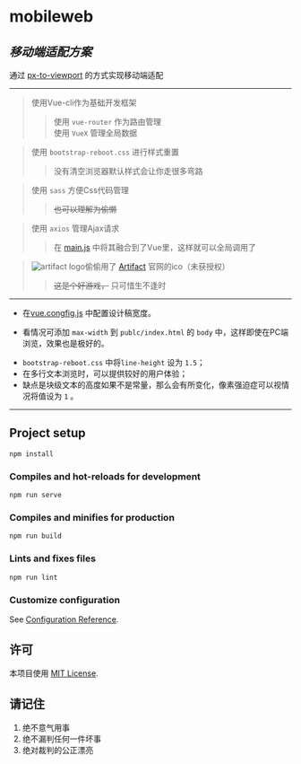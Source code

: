 # mobileweb  
## *移动端适配方案*

通过 [px-to-viewport][ptv] 的方式实现移动端适配  

---  

> 使用Vue-cli作为基础开发框架  
>> 使用 `vue-router` 作为路由管理  
>> 使用 `VueX` 管理全局数据  

> 使用 `bootstrap-reboot.css` 进行样式重置  
>> 没有清空浏览器默认样式会让你走很多弯路  

> 使用 `sass` 方便Css代码管理  
>> ~~也可以理解为偷懒~~  

> 使用 `axios` 管理Ajax请求  
>> 在 [main.js][mainJs] 中将其融合到了Vue里，这样就可以全局调用了

> ![artifact][artifactIco] logo偷偷用了 [Artifact][artifactWeb] 官网的ico（未获授权）  
>> ~~这是个好游戏，~~ 只可惜生不逢时

***

- 在[vue.congfig.js][config] 中配置设计稿宽度。  
+ 看情况可添加 `max-width` 到 `publc/index.html` 的 `body` 中，这样即使在PC端浏览，效果也是极好的。  
* `bootstrap-reboot.css` 中将`line-height` 设为 `1.5`；  
* 在多行文本浏览时，可以提供较好的用户体验；  
* 缺点是块级文本的高度如果不是常量，那么会有所变化，像素强迫症可以视情况将值设为 `1` 。

---

## Project setup
```
npm install
```

### Compiles and hot-reloads for development
```
npm run serve
```

### Compiles and minifies for production
```
npm run build
```

### Lints and fixes files
```
npm run lint
```

### Customize configuration
See [Configuration Reference](https://cli.vuejs.org/config/).  

## 许可

本项目使用 [MIT License](LICENSE).

## 请记住

1. 绝不意气用事  
2. 绝不漏判任何一件坏事  
3. 绝对裁判的公正漂亮  

[artifactWeb]: https://playartifact.com/ "playartifact"  
[artifactIco]: https://steamcdn-a.akamaihd.net/apps/artifact/images/favicon.png "favicon"  
[config]: ./vue.config.js "vue.config"  
[mainJs]: ./src/main.js "main.js" 
[ptv]: https://github.com/evrone/postcss-px-to-viewport "px-to-view"